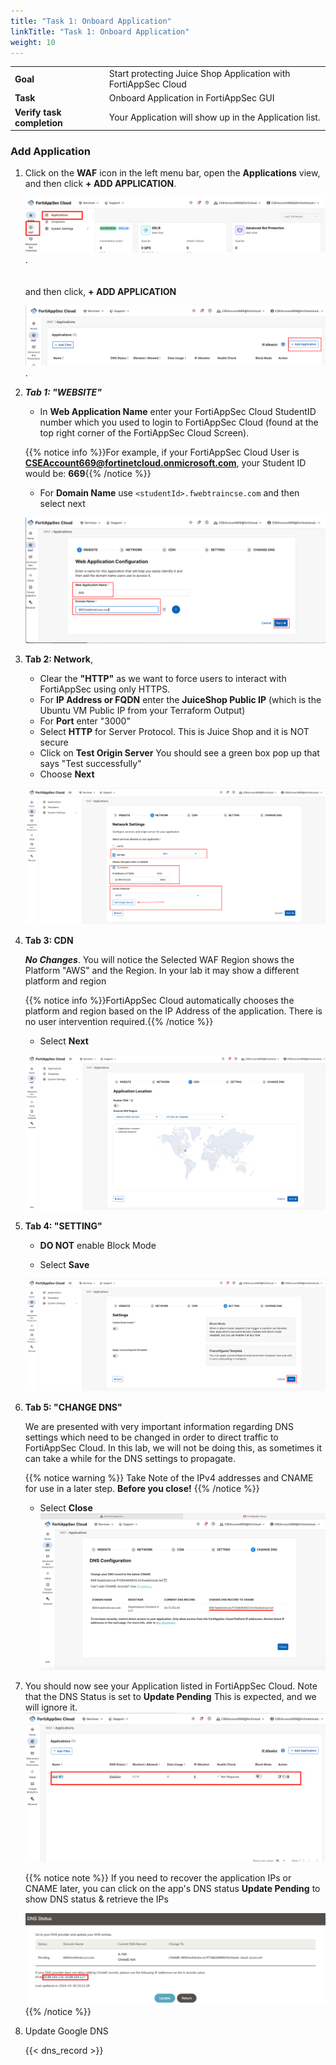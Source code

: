 ```yaml
---
title: "Task 1: Onboard Application"
linkTitle: "Task 1: Onboard Application"
weight: 10
---
```


|                            |    |  
|----------------------------| ----
| **Goal**                   | Start protecting Juice Shop Application with FortiAppSec Cloud
| **Task**                   | Onboard Application in FortiAppSec GUI
| **Verify task completion** | Your Application will show up in the Application list.

### Add Application

1. Click on the **WAF** icon in the left menu bar, open the **Applications** view, and then click **+ ADD APPLICATION**.

    ![Add-Application1](Add-application.png). \
        \
        \
        and then click, **+ ADD APPLICATION** 

    ![Add-Application2](Add-application-2.png). 
           
          
2. **_Tab 1: "WEBSITE"_** 

   - In **Web Application Name** enter your FortiAppSec Cloud StudentID number which you used to login to FortiAppSec Cloud (found at the top right corner of the FortiAppSec Cloud Screen).   

    {{% notice info %}}For example, if your FortiAppSec Cloud User is **CSEAccount669@fortinetcloud.onmicrosoft.com**, your Student ID would be: **669**{{% /notice %}}

   - For **Domain Name** use ```<studentId>.fwebtraincse.com``` and then select next
    
    ![conf-app1](conf-app1.png)

2. **Tab 2: Network**,

   - Clear the **"HTTP"** as we want to force users to interact with FortiAppSec using only HTTPS.
   - For **IP Address or FQDN** enter the **JuiceShop Public IP** (which is the Ubuntu VM Public IP from your Terraform Output)
   - For **Port** enter "3000"
   - Select **HTTP** for Server Protocol.  This is Juice Shop and it is NOT secure
   - Click on **Test Origin Server**  You should see a green box pop up that says "Test successfully"
   - Choose **Next**
    
    ![Conf-app2](conf-app2.png)

3. **Tab 3: CDN** 

    **_No Changes_**.  You will notice the Selected WAF Region shows the Platform "AWS" and the Region. In your lab it may show a different platform and region  
    
    {{% notice info %}}FortiAppSec Cloud automatically chooses the platform and region based on the IP Address of the application.  There is no user intervention required.{{% /notice %}}
    
    - Select **Next**
    
    ![conf-app3](conf-app3.png)

4. **Tab 4: "SETTING"**

   - **DO NOT** enable Block Mode

   - Select **Save**
   
    ![conf-app4](conf-app4.png)

5. **Tab 5: "CHANGE DNS"**

   We are presented with very important information regarding DNS settings which need to be changed in order to direct traffic to FortiAppSec Cloud.  In this lab, we will not be doing this, as sometimes it can take a while for the DNS settings to propagate.  

   {{% notice warning %}} 
   Take Note of the IPv4 addresses and CNAME for use in a later step.  **Before you close!**
   {{% /notice %}}

   - Select **Close**
   ![conf-app5](conf-app5.png)

6. You should now see your Application listed in FortiAppSec Cloud.  Note that the DNS Status is set to **Update Pending** This is expected, and we will ignore it.
    ![conf-app6](conf-app6.png)

   {{% notice note %}} If you need to recover the application IPs or CNAME later, you can click on the app's DNS status **Update Pending** to show DNS status & retrieve the IPs

   ![](app-ips.png)
   {{% /notice %}}

7. Update Google DNS

    {{< dns_record >}}
